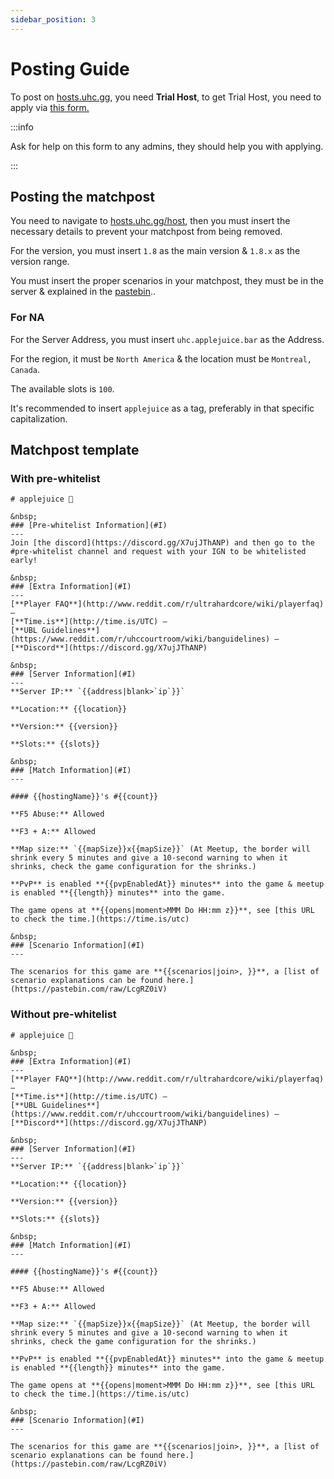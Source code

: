 ```yaml
---
sidebar_position: 3
---
```


# Posting Guide
To post on [hosts.uhc.gg](https://hosts.uhc.gg/host), you need **Trial Host**, to get Trial Host, you need to apply via [this form.](https://docs.google.com/forms/d/e/1FAIpQLScS5sBZBDOcL-5661MQljm2Lika40Q1qO51UmrTYHdy-lMZ_Q/viewform)

:::info 

Ask for help on this form to any admins, they should help you with applying.

:::

## Posting the matchpost
You need to navigate to [hosts.uhc.gg/host](https://hosts.uhc.gg/host), then you must insert the necessary details to prevent your matchpost from being removed.

For the version, you must insert `1.8` as the main version & `1.8.x` as the version range.

You must insert the proper scenarios in your matchpost, they must be in the server & explained in the [pastebin](https://pastebin.com/raw/LcgRZ0iV)..

### For NA

For the Server Address, you must insert `uhc.applejuice.bar` as the Address.

For the region, it must be `North America` & the location must be `Montreal, Canada`.


The available slots is `100`.

It's recommended to insert `applejuice` as a tag, preferably in that specific capitalization.

## Matchpost template

### With pre-whitelist

```
# applejuice 🧃

&nbsp;
### [Pre-whitelist Information](#I)
---
Join [the discord](https://discord.gg/X7ujJThANP) and then go to the #pre-whitelist channel and request with your IGN to be whitelisted early!

&nbsp;
### [Extra Information](#I)
---
[**Player FAQ**](http://www.reddit.com/r/ultrahardcore/wiki/playerfaq) —
[**Time.is**](http://time.is/UTC) —
[**UBL Guidelines**](https://www.reddit.com/r/uhccourtroom/wiki/banguidelines) —
[**Discord**](https://discord.gg/X7ujJThANP)

&nbsp;
### [Server Information](#I)
---
**Server IP:** `{{address|blank>`ip`}}`

**Location:** {{location}}

**Version:** {{version}}

**Slots:** {{slots}}

&nbsp;
### [Match Information](#I)
---

#### {{hostingName}}'s #{{count}}

**F5 Abuse:** Allowed

**F3 + A:** Allowed

**Map size:** `{{mapSize}}x{{mapSize}}` (At Meetup, the border will shrink every 5 minutes and give a 10-second warning to when it shrinks, check the game configuration for the shrinks.)

**PvP** is enabled **{{pvpEnabledAt}} minutes** into the game & meetup is enabled **{{length}} minutes** into the game.

The game opens at **{{opens|moment>MMM Do HH:mm z}}**, see [this URL to check the time.](https://time.is/utc)

&nbsp;
### [Scenario Information](#I)
---

The scenarios for this game are **{{scenarios|join>, }}**, a [list of scenario explanations can be found here.](https://pastebin.com/raw/LcgRZ0iV)
```

### Without pre-whitelist

```
# applejuice 🧃

&nbsp;
### [Extra Information](#I)
---
[**Player FAQ**](http://www.reddit.com/r/ultrahardcore/wiki/playerfaq) —
[**Time.is**](http://time.is/UTC) —
[**UBL Guidelines**](https://www.reddit.com/r/uhccourtroom/wiki/banguidelines) —
[**Discord**](https://discord.gg/X7ujJThANP)

&nbsp;
### [Server Information](#I)
---
**Server IP:** `{{address|blank>`ip`}}`

**Location:** {{location}}

**Version:** {{version}}

**Slots:** {{slots}}

&nbsp;
### [Match Information](#I)
---

#### {{hostingName}}'s #{{count}}

**F5 Abuse:** Allowed

**F3 + A:** Allowed

**Map size:** `{{mapSize}}x{{mapSize}}` (At Meetup, the border will shrink every 5 minutes and give a 10-second warning to when it shrinks, check the game configuration for the shrinks.)

**PvP** is enabled **{{pvpEnabledAt}} minutes** into the game & meetup is enabled **{{length}} minutes** into the game.

The game opens at **{{opens|moment>MMM Do HH:mm z}}**, see [this URL to check the time.](https://time.is/utc)

&nbsp;
### [Scenario Information](#I)
---

The scenarios for this game are **{{scenarios|join>, }}**, a [list of scenario explanations can be found here.](https://pastebin.com/raw/LcgRZ0iV)
```